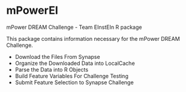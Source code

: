# mPowerEI
mPower DREAM Challenge - Team EInstEIn R package

This package contains information necessary for the mPower DREAM Challenge.
* Download the Files From Synapse
* Organize the Downloaded Data into LocalCache
* Parse the Data into R Objects
* Build Feature Variables For Challenge Testing
* Submit Feature Selection to Synapse Challenge